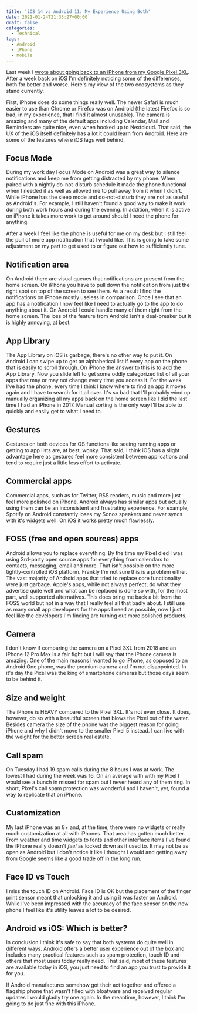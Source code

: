 ```yaml
---
title: 'iOS 14 vs Android 11: My Experience Using Both'
date: 2021-01-24T21:33:27+00:00
draft: false
categories:
  - Technical
tags:
  - Android
  - iPhone
  - Mobile
---
```


Last week I [wrote about going back to an iPhone from my Google Pixel 3XL][1]. After a week back on iOS I'm definitely noticing some of the differences, both for better and worse. Here's my view of the two ecosystems as they stand currently.

First, iPhone does do some things really well. The newer Safari is much easier to use than Chrome or Firefox was on Android (the latest Firefox is so bad, in my experience, that I find it almost unusable). The camera is amazing and many of the default apps including Calendar, Mail and Reminders are quite nice, even when hooked up to Nextcloud. That said, the UX of the iOS itself definitely has a lot it could learn from Android. Here are some of the features where iOS lags well behind.

## Focus Mode

During my work day Focus Mode on Android was a great way to silence notifications and keep me from getting distracted by my phone. When paired with a nightly do-not-disturb schedule it made the phone functional when I needed it as well as allowed me to pull away from it when I didn't. While iPhone has the sleep mode and do-not-disturb they are not as useful as Android's. For example, I still haven't found a good way to make it work during both work hours and during the evening. In addition, when it is active on iPhone it takes more work to get around should I need the phone for anything.

After a week I feel like the phone is useful for me on my desk but I still feel the pull of more app notification that I would like. This is going to take some adjustment on my part to get used to or figure out how to sufficiently tune.

## Notification area

On Android there are visual queues that notifications are present from the home screen. On iPhone you have to pull down the notification from just the right spot on top of the screen to see them. As a result I find the notifications on iPhone mostly useless in comparison. Once I see that an app has a notification I now feel like I need to actually go to the app to do anything about it. On Android I could handle many of them right from the home screen. The loss of the feature from Android isn't a deal-breaker but it is highly annoying, at best.

## App Library

The App Library on iOS is garbage, there's no other way to put it. On Android I can swipe up to get an alphabetical list if every app on the phone that is easily to scroll through. On iPhone the answer to this is to add the App Library. Now you slide left to get some oddly categorized list of all your apps that may or may not change every time you access it. For the week I've had the phone, every time I think I know where to find an app it moves again and I have to search for it all over. It's so bad that I'll probably wind up manually organizing all my apps back on the home screen like I did the last time I had an iPhone in 2017. Manual sorting is the only way I'll be able to quickly and easily get to what I need to.

## Gestures

Gestures on both devices for OS functions like seeing running apps or getting to app lists are, at best, wonky. That said, I think iOS has a slight advantage here as gestures feel more consistent between applications and tend to require just a little less effort to activate.

## Commercial apps

Commercial apps, such as for Twitter, RSS readers, music and more just feel more polished on iPhone. Android always has similar apps but actually using them can be an inconsistent and frustrating experience. For example, Spotify on Android constantly loses my Sonos speakers and never syncs with it's widgets well. On iOS it works pretty much flawlessly.

## FOSS (free and open sources) apps

Android allows you to replace everything. By the time my Pixel died I was using 3rd-party open source apps for everything from calendars to contacts, messaging, email and more. That isn't possible on the more tightly-controlled iOS platform. Frankly I'm not sure this is a problem either. The vast majority of Android apps that tried to replace core functionality were just garbage. Apple's apps, while not always perfect, do what they advertise quite well and what can be replaced is done so with, for the most part, well supported alternatives. This does bring me back a bit from the FOSS world but not in a way that I really feel all that badly about. I still use as many small app developers for the apps I need as possible, now I just feel like the developers I'm finding are turning out more polished products.

## Camera

I don't know if comparing the camera on a Pixel 3XL from 2018 and an iPhone 12 Pro Max is a fair fight but I will say that the iPhone camera is amazing. One of the main reasons I wanted to go iPhone, as opposed to an Android One phone, was the premium camera and I'm not disappointed. In it's day the Pixel was the king of smartphone cameras but those days seem to be behind it.

## Size and weight

The iPhone is HEAVY compared to the Pixel 3XL. It's not even close. It does, however, do so with a beautiful screen that blows the Pixel out of the water. Besides camera the size of the phone was the biggest reason for going iPhone and why I didn't move to the smaller Pixel 5 instead. I can live with the weight for the better screen real estate.

## Call spam

On Tuesday I had 19 spam calls during the 8 hours I was at work. The lowest I had during the week was 16. On an average with with my Pixel I would see a bunch in missed for spam but I never heard any of them ring. In short, Pixel's call spam protection was wonderful and I haven't, yet, found a way to replicate that on iPhone.

## Customization

My last iPhone was an 8+ and, at the time, there were no widgets or really much customization at all with iPhones. That area has gotten much better. From weather and time widgets to fonts and other interface items I've found the iPhone really doesn't _feel_ as locked down as it used to. It may not be as open as Android but I don't notice it like I thought I would and getting away from Google seems like a good trade off in the long run.

## Face ID vs Touch

I miss the touch ID on Android. Face ID is OK but the placement of the finger print sensor meant that unlocking it and using it was faster on Android. While I've been impressed with the accuracy of the face sensor on the new phone I feel like it's utility leaves a lot to be desired.

## Android vs iOS: Which is better?

In conclusion I think it's safe to say that both systems do quite well in different ways. Android offers a better user experience out of the box and includes many practical features such as spam protection, touch ID and others that most users today really need. That said, most of these features are available today in iOS, you just need to find an app you trust to provide it for you.

If Android manufactures somehow got their act together and offered a flagship phone that wasn't filled with bloatware and received regular updates I would gladly try one again. In the meantime, however, I think I'm going to do just fine with this iPhone.

 [1]: /2021/01/back-to-iphone/